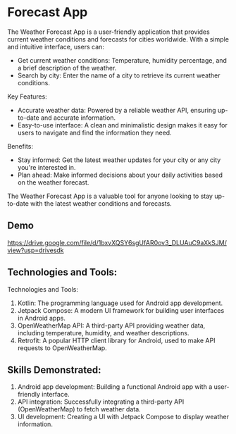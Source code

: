 
# Forecast App

The Weather Forecast App is a user-friendly application that provides current weather conditions and forecasts for cities worldwide. With a simple and intuitive interface, users can:

- Get current weather conditions: Temperature, humidity percentage, and a brief description of the weather.
- Search by city: Enter the name of a city to retrieve its current weather conditions.

Key Features:
- Accurate weather data: Powered by a reliable weather API, ensuring up-to-date and accurate information.
- Easy-to-use interface: A clean and minimalistic design makes it easy for users to navigate and find the information they need.

Benefits:
- Stay informed: Get the latest weather updates for your city or any city you're interested in.
- Plan ahead: Make informed decisions about your daily activities based on the weather forecast.

The Weather Forecast App is a valuable tool for anyone looking to stay up-to-date with the latest weather conditions and forecasts.


## Demo

https://drive.google.com/file/d/1bxvXQSY6sgUfAR0ov3_DLUAuC9aXkSJM/view?usp=drivesdk
## Technologies and Tools:

Technologies and Tools:
1. Kotlin: The programming language used for Android app development.
2. Jetpack Compose: A modern UI framework for building user interfaces in Android apps.
3. OpenWeatherMap API: A third-party API providing weather data, including temperature, humidity, and weather descriptions.
4. Retrofit: A popular HTTP client library for Android, used to make API requests to OpenWeatherMap.

## Skills Demonstrated:
1. Android app development: Building a functional Android app with a user-friendly interface.
2. API integration: Successfully integrating a third-party API (OpenWeatherMap) to fetch weather data.
3. UI development: Creating a UI with Jetpack Compose to display weather information.
